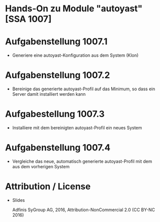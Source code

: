 # Hands-On zu Module "autoyast" [SSA 1007]

# Aufgabenstellung 1007.1

* Generiere eine autoyast-Konfiguration aus dem System (Klon)

# Aufgabenstellung 1007.2

* Bereinige das generierte autoyast-Profil auf das Minimum, so dass ein Server damit installiert werden kann

# Aufgabestellung 1007.3

* Installiere mit dem bereinigten autoyast-Profil ein neues System

# Aufgabenstellung 1007.4

* Vergleiche das neue, automatisch generierte autoyast-Profil mit dem aus dem vorherigen System

# Attribution / License

* Slides

  Adfinis SyGroup AG, 2016, Attribution-NonCommercial 2.0 (CC BY-NC 2016)
